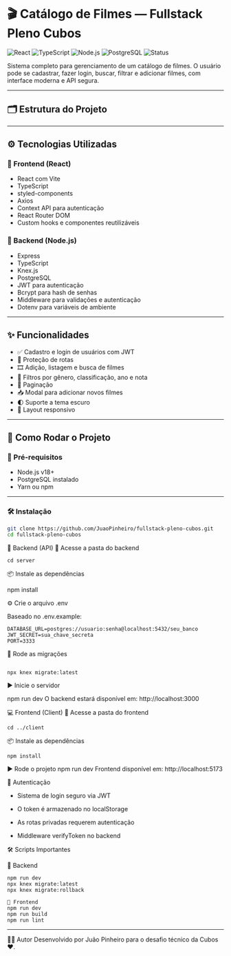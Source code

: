 # 🎬 Catálogo de Filmes — Fullstack Pleno Cubos

![React](https://img.shields.io/badge/frontend-React-blue?logo=react)
![TypeScript](https://img.shields.io/badge/language-TypeScript-3178c6?logo=typescript)
![Node.js](https://img.shields.io/badge/backend-Node.js-43853d?logo=node.js)
![PostgreSQL](https://img.shields.io/badge/database-PostgreSQL-336791?logo=postgresql)
![Status](https://img.shields.io/badge/status-concluído-brightgreen)

Sistema completo para gerenciamento de um catálogo de filmes. O usuário pode se cadastrar, fazer login, buscar, filtrar e adicionar filmes, com interface moderna e API segura.

---

## 🗂 Estrutura do Projeto


---

## ⚙️ Tecnologias Utilizadas

### 🔹 Frontend (React)

- React com Vite
- TypeScript
- styled-components
- Axios
- Context API para autenticação
- React Router DOM
- Custom hooks e componentes reutilizáveis

### 🔸 Backend (Node.js)

- Express
- TypeScript
- Knex.js
- PostgreSQL
- JWT para autenticação
- Bcrypt para hash de senhas
- Middleware para validações e autenticação
- Dotenv para variáveis de ambiente

---

## ✨ Funcionalidades

- ✅ Cadastro e login de usuários com JWT
- 🔐 Proteção de rotas
- 🎞 Adição, listagem e busca de filmes
- 🔎 Filtros por gênero, classificação, ano e nota
- 🔄 Paginação
- 📥 Modal para adicionar novos filmes
- 🌓 Suporte a tema escuro
- 📱 Layout responsivo

---

## 🚀 Como Rodar o Projeto

### 📌 Pré-requisitos

- Node.js v18+
- PostgreSQL instalado
- Yarn ou npm

---

### 🛠️ Instalação

```bash
git clone https://github.com/JuaoPinheiro/fullstack-pleno-cubos.git
cd fullstack-pleno-cubos
````
🧩 Backend (API)
📍 Acesse a pasta do backend
```
cd server
```


📦 Instale as dependências

npm install

⚙️ Crie o arquivo .env

Baseado no .env.example:

```
DATABASE_URL=postgres://usuario:senha@localhost:5432/seu_banco
JWT_SECRET=sua_chave_secreta
PORT=3333
```


🔄 Rode as migrações
```

npx knex migrate:latest

```

▶️ Inicie o servidor

npm run dev
O backend estará disponível em: http://localhost:3000


💻 Frontend (Client)
📍 Acesse a pasta do frontend
```
cd ../client
```


📦 Instale as dependências
```
npm install
```


▶️ Rode o projeto
npm run dev
Frontend disponível em: http://localhost:5173


🔐 Autenticação

- Sistema de login seguro via JWT

- O token é armazenado no localStorage

- As rotas privadas requerem autenticação

- Middleware verifyToken no backend

  

🛠 Scripts Importantes

📍 Backend
```
npm run dev
npx knex migrate:latest
npx knex migrate:rollback
```

```
📍 Frontend
npm run dev
npm run build 
npm run lint 
```

---


🧑‍💻 Autor
Desenvolvido por Juão Pinheiro para o desafio técnico da Cubos❤️.



